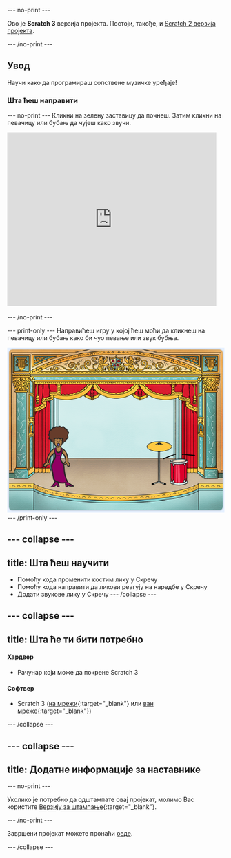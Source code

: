 \--- no-print \---

Ово је **Scratch 3** верзија пројекта. Постоји, такође, и [Scratch 2 верзија пројекта](https://projects.raspberrypi.org/en/projects/rock-band-scratch2).

\--- /no-print \---

## Увод

Научи како да програмираш сопствене музичке уређаје!

### Шта ћеш направити

\--- no-print \--- Кликни на зелену заставицу да почнеш. Затим кликни на певачицу или бубањ да чујеш како звучи.

<div class="scratch-preview">
  <iframe allowtransparency="true" width="485" height="402" src="https://scratch.mit.edu/projects/embed/276872220/?autostart=false" frameborder="0" scrolling="no"></iframe>
</div>

\--- /no-print \---

\--- print-only \--- Направићеш игру у којој ћеш моћи да кликнеш на певачицу или бубањ како би чуо певање или звук бубња.

![снимак екрана игре](images/demo.png) \--- /print-only \---

## \--- collapse \---

## title: Шта ћеш научити

+ Помоћу кода променити костим лику у Скречу
+ Помоћу кода направити да ликови реагују на наредбе у Скречу
+ Додати звукове лику у Скречу \--- /collapse \---

## \--- collapse \---

## title: Шта ће ти бити потребно

#### Хардвер

+ Рачунар који може да покрене Scratch 3

#### Софтвер

+ Scratch 3 ([на мрежи](http://rpf.io/scratchon){:target="_blank"} или [ван мреже](http://rpf.io/scratchoff){:target="_blank"})

\--- /collapse \---

## \--- collapse \---

## title: Додатне информације за наставнике

\--- no-print \---

Уколико је потребно да одштампате овај пројекат, молимо Вас користите [Верзију за штампање](https://projects.raspberrypi.org/en/projects/rock-band/print){:target="_blank"}.

\--- /no-print \---

Завршени пројекат можете пронаћи [овде](http://rpf.io/p/en/rock-band-get).

\--- /collapse \---